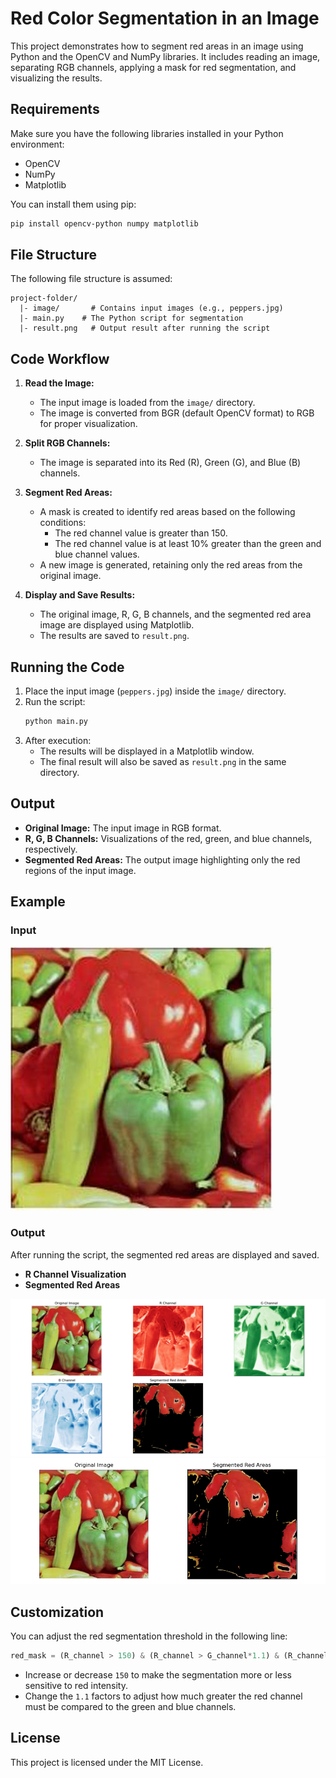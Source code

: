 # Red Color Segmentation in an Image

This project demonstrates how to segment red areas in an image using Python and the OpenCV and NumPy libraries. It includes reading an image, separating RGB channels, applying a mask for red segmentation, and visualizing the results.

## Requirements

Make sure you have the following libraries installed in your Python environment:

- OpenCV
- NumPy
- Matplotlib

You can install them using pip:
```bash
pip install opencv-python numpy matplotlib
```

## File Structure

The following file structure is assumed:
```
project-folder/
  |- image/       # Contains input images (e.g., peppers.jpg)
  |- main.py    # The Python script for segmentation
  |- result.png   # Output result after running the script
```

## Code Workflow

1. **Read the Image:**
   - The input image is loaded from the `image/` directory.
   - The image is converted from BGR (default OpenCV format) to RGB for proper visualization.

2. **Split RGB Channels:**
   - The image is separated into its Red (R), Green (G), and Blue (B) channels.

3. **Segment Red Areas:**
   - A mask is created to identify red areas based on the following conditions:
     - The red channel value is greater than 150.
     - The red channel value is at least 10% greater than the green and blue channel values.
   - A new image is generated, retaining only the red areas from the original image.

4. **Display and Save Results:**
   - The original image, R, G, B channels, and the segmented red area image are displayed using Matplotlib.
   - The results are saved to `result.png`.

## Running the Code

1. Place the input image (`peppers.jpg`) inside the `image/` directory.
2. Run the script:
   ```bash
   python main.py
   ```
3. After execution:
   - The results will be displayed in a Matplotlib window.
   - The final result will also be saved as `result.png` in the same directory.

## Output

- **Original Image:** The input image in RGB format.
- **R, G, B Channels:** Visualizations of the red, green, and blue channels, respectively.
- **Segmented Red Areas:** The output image highlighting only the red regions of the input image.

## Example

### Input
![Input Image](image/peppers.jpg)

### Output
After running the script, the segmented red areas are displayed and saved.

- **R Channel Visualization**
- **Segmented Red Areas**

![Result](result.png)
![Compare](Comparing%20Original%20image%20and%20Segmented%20Red%20Areas.png)

## Customization

You can adjust the red segmentation threshold in the following line:
```python
red_mask = (R_channel > 150) & (R_channel > G_channel*1.1) & (R_channel > B_channel*1.1)
```
- Increase or decrease `150` to make the segmentation more or less sensitive to red intensity.
- Change the `1.1` factors to adjust how much greater the red channel must be compared to the green and blue channels.

## License

This project is licensed under the MIT License.

